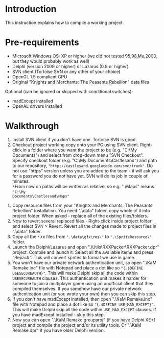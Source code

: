 # Introduction #

This instruction explains how to compile a working project.


# Pre-requirements #

  * Microsoft Windows OS: XP or higher (we did not tested 95,98,Me,2000, but they would probably work as well)
  * Delphi (version 2009 or higher) or Lazarus (0.9 or higher)
  * SVN client (Tortoise SVN or any other of your choice)
  * OpenGL 1.5 compliant GPU
  * Original "Knights and Merchants: The Peasants Rebellion" data files

Optional (can be ignored or skipped with conditional switches):
  * madExcept installed
  * OpenAL drivers installed

# Walkthrough #

  1. Install SVN client if you don't have one. Tortoise SVN is good.
  1. Checkout project working copy onto your PC using SVN client. Right-click in a folder where you want the project to be (e.g. "C:\My Documents\") and select from drop-down menu "SVN Checkout". Specify checkout folder (e.g. "C:\My Documents\Castlesand\") and path to our repository, `"http://castlesand.googlecode.com/svn/trunk"`. Do not use "https" version unless you are added to the team - it will ask you for a password you do not have yet. SVN will do its job in couple of minutes.<br><code>*</code>From now on paths will be written as relative, so e.g. ".\Maps" means <code>"C:\My Documents\Castlesand\Maps"</code>
<ol><li>Copy resource files from your "Knights and Merchants: The Peasants Rebellion" installation. You need ".\data" folder, copy whole of it into project folder. When asked - replace all of the existing files/folders.<br>
</li><li>Now to revert several replaced files - Right-click inside project folder and select SVN > Revert. Revert all the changes made to project files in ".\data" folder.<br>
</li><li>Copy all the <code>*</code>.rx files from <code>".\data\gfx\res\"</code> to <code>".\SpriteResource\"</code> folder.<br>
</li><li>Launch the Delphi/Lazarus and open ".\Utils\RXXPacker\RXXPacker.dpr" project. Compile and launch it. Select all the available items and press "Repack". This will convert sprites to format we use in game.<br>
</li><li>You won't have our private network authentication unit, so open ".\KaM Remake.inc" file with Notepad and place a dot like so <code>"{.$DEFINE USESECUREAUTH}"</code>. This will make Delphi skip all the code within <code>USESECUREAUTH</code> clauses. This authentication unit makes it harder for someone to join a multiplayer game using an unofficial client that they compiled themselves. If you somehow have our private network authentication unit (or you wrote your own) then you can skip this step.<br>
</li><li>If you don't have madExcept installed, then open ".\KaM Remake.inc" file with Notepad and place a dot like so <code>"{.$DEFINE USE_MAD_EXCEPT}"</code>. This will make Delphi skip all the code within <code>USE_MAD_EXCEPT</code> clauses. If you have madExcept installed - skip this step.<br>
</li><li>Now you can open ".\KaM Remake.groupproj" (if you have Delphi XE+) project and compile the project and/or its utility tools. Or ".\KaM Remake.dpr" if you have older Delphi version.